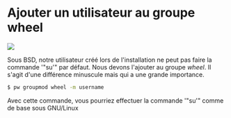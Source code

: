 # Ajouter un utilisateur au groupe wheel

![](/linux_bsd/bsd-logo-full.png)

Sous BSD, notre utilisateur créé lors de l'installation ne peut pas
faire la commande '"su'" par défaut. Nous devons l'ajouter au groupe
*wheel*. Il s'agit d'une différence minuscule mais qui a une grande
importance.

```bash
$ pw groupmod wheel -m username
```

Avec cette commande, vous pourriez effectuer la commande '"su'" comme de
base sous GNU/Linux
